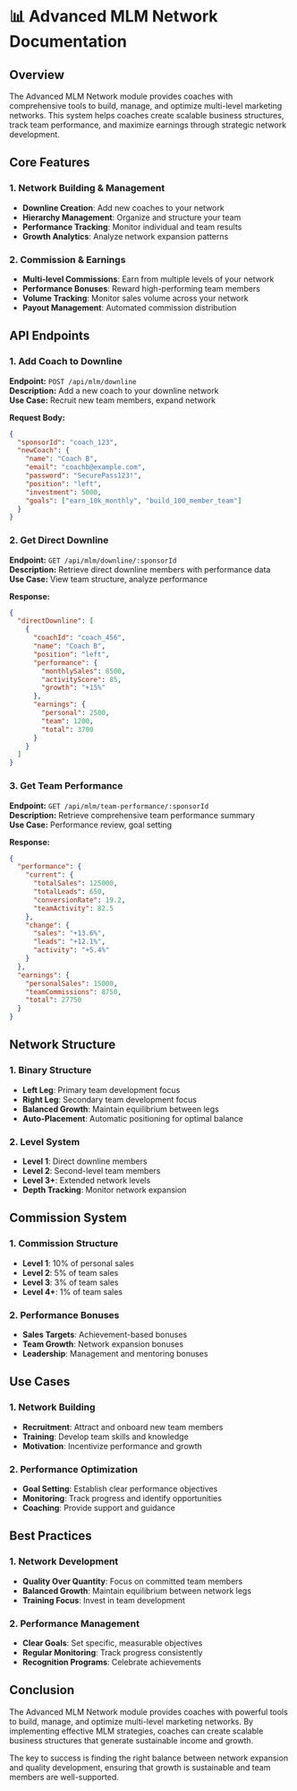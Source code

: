 # 📊 Advanced MLM Network Documentation

## Overview
The Advanced MLM Network module provides coaches with comprehensive tools to build, manage, and optimize multi-level marketing networks. This system helps coaches create scalable business structures, track team performance, and maximize earnings through strategic network development.

## Core Features

### 1. Network Building & Management
- **Downline Creation**: Add new coaches to your network
- **Hierarchy Management**: Organize and structure your team
- **Performance Tracking**: Monitor individual and team results
- **Growth Analytics**: Analyze network expansion patterns

### 2. Commission & Earnings
- **Multi-level Commissions**: Earn from multiple levels of your network
- **Performance Bonuses**: Reward high-performing team members
- **Volume Tracking**: Monitor sales volume across your network
- **Payout Management**: Automated commission distribution

## API Endpoints

### 1. Add Coach to Downline
**Endpoint:** `POST /api/mlm/downline`  
**Description:** Add a new coach to your downline network  
**Use Case:** Recruit new team members, expand network

**Request Body:**
```json
{
  "sponsorId": "coach_123",
  "newCoach": {
    "name": "Coach B",
    "email": "coachb@example.com",
    "password": "SecurePass123!",
    "position": "left",
    "investment": 5000,
    "goals": ["earn_10k_monthly", "build_100_member_team"]
  }
}
```

### 2. Get Direct Downline
**Endpoint:** `GET /api/mlm/downline/:sponsorId`  
**Description:** Retrieve direct downline members with performance data  
**Use Case:** View team structure, analyze performance

**Response:**
```json
{
  "directDownline": [
    {
      "coachId": "coach_456",
      "name": "Coach B",
      "position": "left",
      "performance": {
        "monthlySales": 8500,
        "activityScore": 85,
        "growth": "+15%"
      },
      "earnings": {
        "personal": 2500,
        "team": 1200,
        "total": 3700
      }
    }
  ]
}
```

### 3. Get Team Performance
**Endpoint:** `GET /api/mlm/team-performance/:sponsorId`  
**Description:** Retrieve comprehensive team performance summary  
**Use Case:** Performance review, goal setting

**Response:**
```json
{
  "performance": {
    "current": {
      "totalSales": 125000,
      "totalLeads": 650,
      "conversionRate": 19.2,
      "teamActivity": 82.5
    },
    "change": {
      "sales": "+13.6%",
      "leads": "+12.1%",
      "activity": "+5.4%"
    }
  },
  "earnings": {
    "personalSales": 15000,
    "teamCommissions": 8750,
    "total": 27750
  }
}
```

## Network Structure

### 1. Binary Structure
- **Left Leg**: Primary team development focus
- **Right Leg**: Secondary team development focus
- **Balanced Growth**: Maintain equilibrium between legs
- **Auto-Placement**: Automatic positioning for optimal balance

### 2. Level System
- **Level 1**: Direct downline members
- **Level 2**: Second-level team members
- **Level 3+**: Extended network levels
- **Depth Tracking**: Monitor network expansion

## Commission System

### 1. Commission Structure
- **Level 1**: 10% of personal sales
- **Level 2**: 5% of team sales
- **Level 3**: 3% of team sales
- **Level 4+**: 1% of team sales

### 2. Performance Bonuses
- **Sales Targets**: Achievement-based bonuses
- **Team Growth**: Network expansion bonuses
- **Leadership**: Management and mentoring bonuses

## Use Cases

### 1. Network Building
- **Recruitment**: Attract and onboard new team members
- **Training**: Develop team skills and knowledge
- **Motivation**: Incentivize performance and growth

### 2. Performance Optimization
- **Goal Setting**: Establish clear performance objectives
- **Monitoring**: Track progress and identify opportunities
- **Coaching**: Provide support and guidance

## Best Practices

### 1. Network Development
- **Quality Over Quantity**: Focus on committed team members
- **Balanced Growth**: Maintain equilibrium between network legs
- **Training Focus**: Invest in team development

### 2. Performance Management
- **Clear Goals**: Set specific, measurable objectives
- **Regular Monitoring**: Track progress consistently
- **Recognition Programs**: Celebrate achievements

## Conclusion

The Advanced MLM Network module provides coaches with powerful tools to build, manage, and optimize multi-level marketing networks. By implementing effective MLM strategies, coaches can create scalable business structures that generate sustainable income and growth.

The key to success is finding the right balance between network expansion and quality development, ensuring that growth is sustainable and team members are well-supported.
